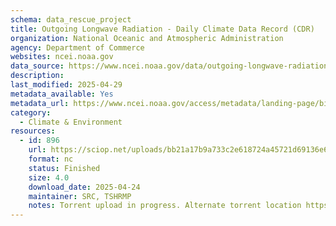 ```yaml
---
schema: data_rescue_project 
title: Outgoing Longwave Radiation - Daily Climate Data Record (CDR)
organization: National Oceanic and Atmospheric Administration
agency: Department of Commerce
websites: ncei.noaa.gov
data_source: https://www.ncei.noaa.gov/data/outgoing-longwave-radiation-daily/
description: 
last_modified: 2025-04-29
metadata_available: Yes
metadata_url: https://www.ncei.noaa.gov/access/metadata/landing-page/bin/iso?id=gov.noaa.ncdcC00875
category:
  - Climate & Environment 
resources:
  - id: 896
    url: https://sciop.net/uploads/bb21a17b9a733c2e618724a45721d69136e6d8b6
    format: nc
    status: Finished
    size: 4.0
    download_date: 2025-04-24
    maintainer: SRC, TSHRMP
    notes: Torrent upload in progress. Alternate torrent location https://academictorrents.com/details/bb21a17b9a733c2e618724a45721d69136e6d8b6
---
```

